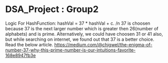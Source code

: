 # DSA_Project : Group2

Logic For HashFunction:
hashVal = 37 * hashVal + c. /n
37 is choosen because 37 is the next larger number which is greater then 26(number of alphabets) and is prime.
Alternatively, we could have choosen 31 or 41 also, but while searching on internet, we found out that 37 is a better choice. Read the below article.
https://medium.com/@chigwel/the-enigma-of-number-37-why-this-prime-number-is-our-intuitions-favorite-168e8947fb3e

